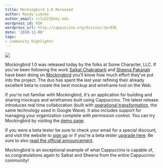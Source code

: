 ```yaml
---
title: Mockingbird 1.0 Released
author: Randy Luecke
author_email: rclu222@uky.edu
wordpress_id: 936
wordpress_url: http://cappuccino.org/discuss/?p=936
date: '2010-11-08'
tags:
- community highlights
---
```


[![](/img/cpo-uploads/2010/11/realtimeshot21.png)](/img/cpo-uploads/2010/11/realtimeshot21.png)

Mockingbird 1.0 was released today by the folks at Some Character, LLC. If you've been following the work [Saikat Chakrabarti](http://twitter.com/saikatc) and [Sheena Pakanati](http://twitter.com/sheenapakanati) have been doing on [Mockingbird](http://gomockingbird.com/) you'll know how much effort they've put into the project. The duo has spent the last year refining their already excellent beta to create the best mockup and wireframe tool on the Web.

If you're not familiar with Mockingbird, it's an application for building and sharing mockups and wireframes built using Cappuccino. The latest release introduces real time collaboration (built with [operational transformation](http://en.wikipedia.org/wiki/Operational_transformation), the same technology used in Google Wave). It also includes support for managing your organization complete with permission control. You can try Mockingbird by visiting the [demo page](https://gomockingbird.com/mockingbird/demo.html).

If you were a beta tester be sure to check your email for a special discount, and visit the website to [sign up](https://gomockingbird.com/signup/) or if you're a beta tester [upgrade here](https://gomockingbird.com/mockingbird/#upgrade). Be sure to also [read the official announcement](http://blog.gomockingbird.com/10-and-real-time-collaboration).

Mockingbird is an exceptional example of what Cappuccino is capable of, so congratulations again to Saikat and Sheena from the entire Cappuccino community!
